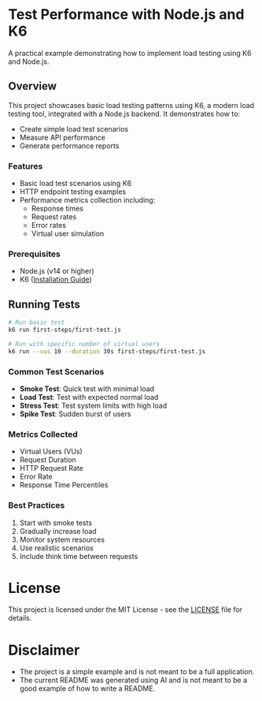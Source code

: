 # Test Performance with Node.js and K6
A practical example demonstrating how to implement load testing using K6 and Node.js.

## Overview
This project showcases basic load testing patterns using K6, a modern load testing tool, integrated with a Node.js backend. It demonstrates how to:
- Create simple load test scenarios
- Measure API performance
- Generate performance reports

### Features
- Basic load test scenarios using K6
- HTTP endpoint testing examples
- Performance metrics collection including:
  - Response times
  - Request rates
  - Error rates
  - Virtual user simulation

### Prerequisites
- Node.js (v14 or higher)
- K6 ([Installation Guide](https://grafana.com/docs/k6/latest/set-up/install-k6/))

## Running Tests
```bash
# Run basic test
k6 run first-steps/first-test.js

# Run with specific number of virtual users
k6 run --vus 10 --duration 30s first-steps/first-test.js
```

### Common Test Scenarios
- **Smoke Test**: Quick test with minimal load
- **Load Test**: Test with expected normal load
- **Stress Test**: Test system limits with high load
- **Spike Test**: Sudden burst of users

### Metrics Collected
- Virtual Users (VUs)
- Request Duration
- HTTP Request Rate
- Error Rate
- Response Time Percentiles

### Best Practices
1. Start with smoke tests
2. Gradually increase load
3. Monitor system resources
4. Use realistic scenarios
5. Include think time between requests

# License
This project is licensed under the MIT License - see the [LICENSE](LICENSE) file for details.

# Disclaimer
- The project is a simple example and is not meant to be a full application.
- The current README was generated using AI and is not meant to be a good example of how to write a README.